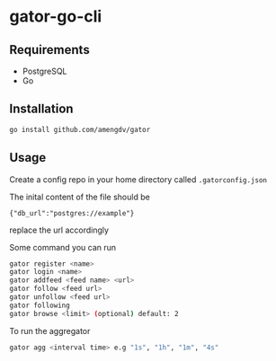 # gator-go-cli

## Requirements
- PostgreSQL
- Go

## Installation
```bash
go install github.com/amengdv/gator
```

## Usage

Create a config repo in your home directory called
`.gatorconfig.json`

The inital content of the file should be
```
{"db_url":"postgres://example"}
```
replace the url accordingly

Some command you can run

```bash
gator register <name>
gator login <name>
gator addfeed <feed name> <url>
gator follow <feed url>
gator unfollow <feed url>
gator following
gator browse <limit> (optional) default: 2
```

To run the aggregator
```bash
gator agg <interval time> e.g "1s", "1h", "1m", "4s"
```

